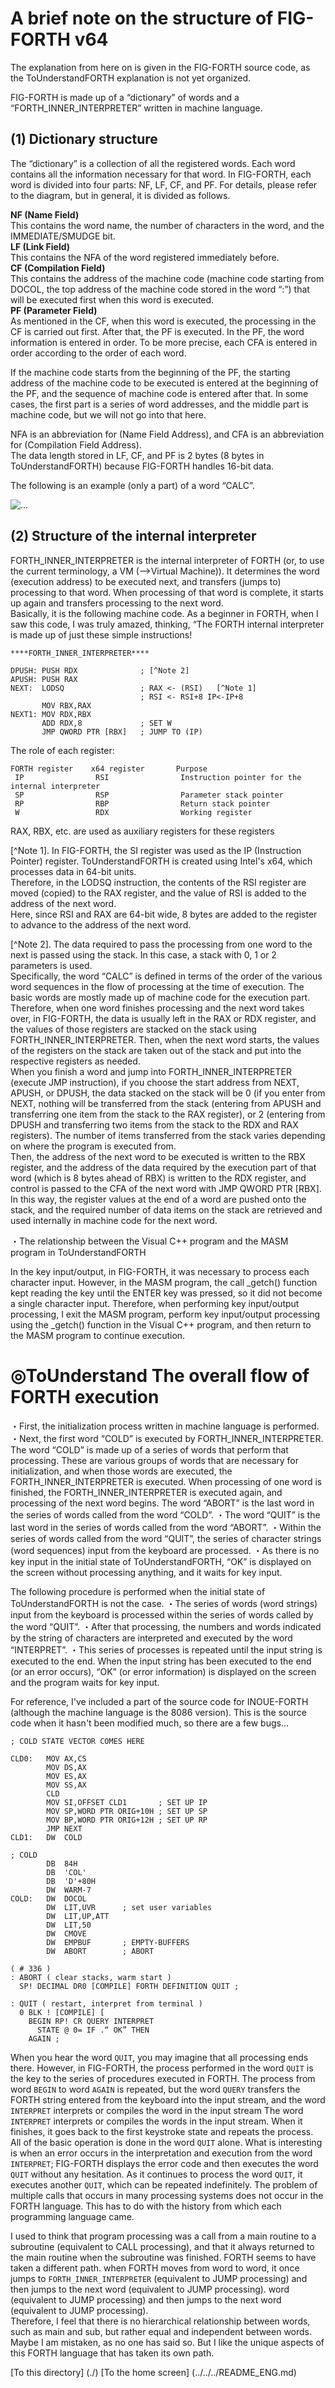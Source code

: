 # A brief note on the structure of FIG-FORTH v64  
The explanation from here on is given in the FIG-FORTH source code, as the ToUnderstandFORTH explanation is not yet organized.  
   
FIG-FORTH is made up of a “dictionary” of words and a “FORTH_INNER_INTERPRETER” written in machine language.  
  
## (1) Dictionary structure 
The “dictionary” is a collection of all the registered words. Each word contains all the information necessary for that word. In FIG-FORTH, each word is divided into four parts: NF, LF, CF, and PF. For details, please refer to the diagram, but in general, it is divided as follows.  
  
**NF (Name Field)**  
 This contains the word name, the number of characters in the word, and the IMMEDIATE/SMUDGE bit.  
**LF (Link Field)**  
 This contains the NFA of the word registered immediately before.  
**CF (Compilation Field)**  
 This contains the address of the machine code (machine code starting from DOCOL, the top address of the machine code stored in the word “:”) that will be executed first when this word is executed.  
**PF (Parameter Field)**  
 As mentioned in the CF, when this word is executed, the processing in the CF is carried out first. After that, the PF is executed. In the PF, the word information is entered in order. To be more precise, each CFA is entered in order according to the order of each word.  
   
If the machine code starts from the beginning of the PF, the starting address of the machine code to be executed is entered at the beginning of the PF, and the sequence of machine code is entered after that. In some cases, the first part is a series of word addresses, and the middle part is machine code, but we will not go into that here.  
  
NFA is an abbreviation for (Name Field Address), and CFA is an abbreviation for (Compilation Field Address).  
The data length stored in LF, CF, and PF is 2 bytes (8 bytes in ToUnderstandFORTH) because FIG-FORTH handles 16-bit data.  
  
  
  
The following is an example (only a part) of a word “CALC”.  
  
  
![ ... ](./pict/NFR_eng.png) 
  
  
## (2) Structure of the internal interpreter  
FORTH_INNER_INTERPRETER is the internal interpreter of FORTH (or, to use the current terminology, a VM (-->Virtual Machine)). It determines the word (execution address) to be executed next, and transfers (jumps to) processing to that word. When processing of that word is complete, it starts up again and transfers processing to the next word.  
Basically, it is the following machine code. As a beginner in FORTH, when I saw this code, I was truly amazed, thinking, “The FORTH internal interpreter is made up of just these simple instructions!  
  
```  
****FORTH_INNER_INTERPRETER****  
  
DPUSH: PUSH RDX              ; [^Note 2]  
APUSH: PUSH RAX  
NEXT:  LODSQ                 ; RAX <- (RSI)   [^Note 1]  
                             ; RSI <- RSI+8 IP<-IP+8  
       MOV RBX,RAX  
NEXT1: MOV RDX,RBX  
       ADD RDX,8             ; SET W  
       JMP QWORD PTR [RBX]   ; JUMP TO (IP) 
``` 
  
The role of each register:  
```  
FORTH register    x64 register       Purpose  
 IP                RSI                Instruction pointer for the internal interpreter  
 SP                RSP                Parameter stack pointer  
 RP                RBP                Return stack pointer  
 W                 RDX                Working register  
```  
RAX, RBX, etc. are used as auxiliary registers for these registers  
  
  
[^Note 1]. In FIG-FORTH, the SI register was used as the IP (Instruction Pointer) register. ToUnderstandFORTH is created using Intel's x64, which processes data in 64-bit units.  
Therefore, in the LODSQ instruction, the contents of the RSI register are moved (copied) to the RAX register, and the value of RSI is added to the address of the next word.  
Here, since RSI and RAX are 64-bit wide, 8 bytes are added to the register to advance to the address of the next word.  
  
[^Note 2]. The data required to pass the processing from one word to the next is passed using the stack. In this case, a stack with 0, 1 or 2 parameters is used.  
Specifically, the word “CALC” is defined in terms of the order of the various word sequences in the flow of processing at the time of execution. The basic words are mostly made up of machine code for the execution part. Therefore, when one word finishes processing and the next word takes over, in FIG-FORTH, the data is usually left in the RAX or RDX register, and the values of those registers are stacked on the stack using FORTH_INNER_INTERPRETER. Then, when the next word starts, the values of the registers on the stack are taken out of the stack and put into the respective registers as needed.  
When you finish a word and jump into FORTH_INNER_INTERPRETER (execute JMP instruction), if you choose the start address from NEXT, APUSH, or DPUSH, the data stacked on the stack will be 0 (if you enter from NEXT, nothing will be transferred from the stack (entering from APUSH and transferring one item from the stack to the RAX register), or 2 (entering from DPUSH and transferring two items from the stack to the RDX and RAX registers). The number of items transferred from the stack varies depending on where the program is executed from.  
Then, the address of the next word to be executed is written to the RBX register, and the address of the data required by the execution part of that word (which is 8 bytes ahead of RBX) is written to the RDX register, and control is passed to the CFA of the next word with JMP QWORD PTR [RBX]. In this way, the register values at the end of a word are pushed onto the stack, and the required number of data items on the stack are retrieved and used internally in machine code for the next word.  
  
  
・The relationship between the Visual C++ program and the MASM program in ToUnderstandFORTH 
  
In the key input/output, in FIG-FORTH, it was necessary to process each character input. However, in the MASM program, the call _getch() function kept reading the key until the ENTER key was pressed, so it did not become a single character input. 
Therefore, when performing key input/output processing, I exit the MASM program, perform key input/output processing using the _getch() function in the Visual C++ program, and then return to the MASM program to continue execution. 
  
  
# ◎ToUnderstand The overall flow of FORTH execution 
  
・First, the initialization process written in machine language is performed. 
・Next, the first word “COLD” is executed by FORTH_INNER_INTERPRETER. 
The word “COLD” is made up of a series of words that perform that processing. These are various groups of words that are necessary for initialization, and when those words are executed, the FORTH_INNER_INTERPRETER is executed. 
When processing of one word is finished, the FORTH_INNER_INTERPRETER is executed again, and processing of the next word begins. 
The word “ABORT” is the last word in the series of words called from the word “COLD”. 
・The word “QUIT” is the last word in the series of words called from the word “ABORT”. 
・Within the series of words called from the word “QUIT”, the series of character strings (word sequences) input from the keyboard are processed. 
・As there is no key input in the initial state of ToUnderstandFORTH, “OK” is displayed on the screen without processing anything, and it waits for key input. 
  
The following procedure is performed when the initial state of ToUnderstandFORTH is not the case. 
・The series of words (word strings) input from the keyboard is processed within the series of words called by the word “QUIT”. 
・After that processing, the numbers and words indicated by the string of characters are interpreted and executed by the word “INTERPRET”. 
・This series of processes is repeated until the input string is executed to the end. 
When the input string has been executed to the end (or an error occurs), “OK” (or error information) is displayed on the screen and the program waits for key input. 
  
  
For reference, I've included a part of the source code for INOUE-FORTH (although the machine language is the 8086 version). This is the source code when it hasn't been modified much, so there are a few bugs... 
  
``` 
; COLD STATE VECTOR COMES HERE  
  
CLD0:   MOV AX,CS  
        MOV DS,AX  
        MOV ES,AX  
        MOV SS,AX  
        CLD  
        MOV SI,OFFSET CLD1       ; SET UP IP  
        MOV SP,WORD PTR ORIG+10H ; SET UP SP  
        MOV BP,WORD PTR ORIG+12H ; SET UP RP  
        JMP NEXT  
CLD1:   DW  COLD  
  
; COLD  
        DB  84H  
        DB  'COL'  
        DB  'D'+80H  
        DW  WARM-7  
COLD:   DW  DOCOL  
        DW  LIT,UVR      ; set user variables  
        DW  LIT,UP,ATT  
        DW  LIT,50  
        DW  CMOVE  
        DW  EMPBUF       ; EMPTY-BUFFERS  
        DW  ABORT        ; ABORT  
``` 
  
``` 
( # 336 )  
: ABORT ( clear stacks, warm start )  
  SP! DECIMAL DR0 [COMPILE] FORTH DEFINITION QUIT ;  
  
: QUIT ( restart, interpret from terminal )  
  0 BLK ! [COMPILE] [  
    BEGIN RP! CR QUERY INTERPRET  
      STATE @ 0= IF .“ OK” THEN  
    AGAIN ;  
``` 
  
  
When you hear the word `QUIT`, you may imagine that all processing ends there. However, in FIG-FORTH, the process performed in the word `QUIT` is the key to the series of procedures executed in FORTH. The process from word `BEGIN` to word `AGAIN` is repeated, but the word `QUERY` transfers the FORTH string entered from the keyboard into the input stream, and the word `INTERPRET` interprets or compiles the word in the input stream The word `INTERPRET` interprets or compiles the words in the input stream. When it finishes, it goes back to the first keystroke state and repeats the process.  
All of the basic operation is done in the word `QUIT` alone. What is interesting is when an error occurs in the interpretation and execution from the word `INTERPRET`; FIG-FORTH displays the error code and then executes the word `QUIT` without any hesitation. As it continues to process the word `QUIT`, it executes another `QUIT`, which can be repeated indefinitely. The problem of multiple calls that occurs in many processing systems does not occur in the FORTH language. This has to do with the history from which each programming language came.
  
I used to think that program processing was a call from a main routine to a subroutine (equivalent to CALL processing), and that it always returned to the main routine when the subroutine was finished. FORTH seems to have taken a different path. when FORTH moves from word to word, it once jumps to `FORTH_INNER_INTERPRETER` (equivalent to JUMP processing) and then jumps to the next word (equivalent to JUMP processing). word (equivalent to JUMP processing) and then jumps to the next word (equivalent to JUMP processing).  
Therefore, I feel that there is no hierarchical relationship between words, such as main and sub, but rather equal and independent between words. Maybe I am mistaken, as no one has said so. But I like the unique aspects of this FORTH language that has taken its own path.  
        
[To this directory] (./) 
[To the home screen] (../../../README_ENG.md)  
